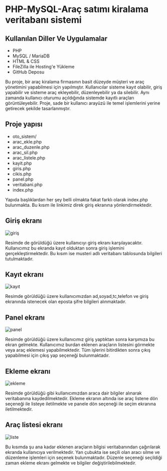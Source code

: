 # PHP-MySQL-Araç satımı kiralama veritabanı sistemi

##  Kullanılan Diller Ve Uygulamalar

- PHP 
- MySQL / MariaDB
- HTML & CSS
- FileZilla ile Hosting'e Yükleme
- GitHub Deposu


Bu proje, bir araç kiralama firmasının basit düzeyde müşteri ve araç yönetimini yapabilmesi için yapılmıştır. Kullanıcılar sisteme kayıt olabilir, giriş yapabilir ve sisteme araç ekleyebilir, düzenleyebilir ya da silebilir. Aynı zamanda kullanıcı oturumu açıldığında sistemde kayıtlı araçları görüntüleyebilir. Proje, sade bir kullanıcı arayüzü ile temel işlemlerini yerine getirecek şekilde tasarlanmıştır.

## Proje yapısı

- oto_sistem/
- arac_ekle.php
- arac_duzenle.php
- arac_sil.php
- arac_listele.php
- kayit.php
- giris.php
- cikis.php
- panel.php
- veritabani.php
- index.php

Yapıda başlıklardan her şey belli olmakta fakat farklı olarak index.php bulunmakta. Bu kısım ile linkimiz direk giriş ekranına yönlendirmektedir.

## Giriş ekranı

![giriş](https://github.com/user-attachments/assets/1e7d580f-b0ca-441a-bf0e-9fc470b2d129)

Resimde de görüldüğü üzere kullanıcıyı giriş ekranı karşılayacaktır. Kullanıcımız bu ekranda kayıt olduktan sonra giriş işlemini gerçekleştirmektedir. Bu kısım ise musteri adlı veritabanı tablosunda bilgileri tutulmaktadır.

## Kayıt ekranı

![kayıt](https://github.com/user-attachments/assets/88436bee-4396-40f0-9a77-e037db3e1f5a)

Resimde görüldüğü üzere kullanıcımızdan ad,soyad,tc,telefon ve giriş ekranında istenecek olan eposta şifre bilgileri alınmaktadır.

## Panel ekranı

![panel](https://github.com/user-attachments/assets/3fa5e932-161d-4679-b590-ad304db81b41)

Resimde görüldüğü üzere kullanıcımız giriş yaptıktan sonra karşımıza bu ekran gelmekte. Kullanıcımız burdan eklenen araçların listesini görmekte veya araç eklemesi yapabilmektedir. Tüm işlerini bitirdikten sonra çıkış yapabilmesi için çıkış yap seçeneği bulunmaktadır.

## Ekleme ekranı

![ekleme](https://github.com/user-attachments/assets/8ae03684-af03-4cfc-9c4f-f763a4b3a31f)

Resimde görüldüğü gibi kullanıcımızdan araca dair bilgiler alınarak veritabanına kaydedilmektedir. Ekleme ekranın altında ise araç listene dön seçeneği ile listeye iletilmekte ve panele dön seçeneği ile seçim ekranına iletilmektedir.

## Araç listesi ekranı

![liste](https://github.com/user-attachments/assets/d7b3a857-7c98-4335-8cc3-d746f661d197)

Bu kısımda şu ana kadar eklenen araçların bilgisi veritabanından çağırılarak ekranda kullanıcıya verilmektedir. Yan çubukta ise seçili olan aracı silme ve düzenleme işlemleri için seçenek bulunmaktadır. Düzenle seçeneği seçildiği zaman ekleme ekranı gelmekte ve bilgiler değiştirilebilmektedir.










